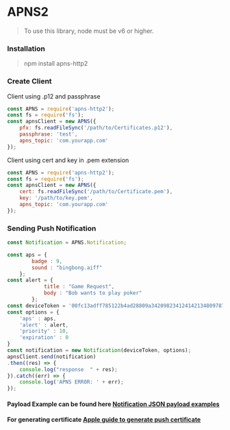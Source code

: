 # APNS2

> To use this library, node must be v6 or higher.

### Installation

> npm install apns-http2

### Create Client

Client using .p12 and passphrase
```javascript
const APNS = require('apns-http2');
const fs = require('fs');
const apnsClient = new APNS({
	pfx: fs.readFileSync('/path/to/Certificates.p12'),
    passphrase: 'test',
    apns_topic: 'com.yourapp.com'
});
```

Client using cert and key in .pem extension

```javascript
const APNS = require('apns-http2');
const fs = require('fs');
const apnsClient = new APNS({
	cert: fs.readFileSync('/path/to/Certificate.pem'),
    key: '/path/to/key.pem',
    apns_topic: 'com.yourapp.com'
});
```
### Sending Push Notification

```javascript
const Notification = APNS.Notification;

const aps = {
        badge : 9,
        sound : "bingbong.aiff"
    };
const alert = {
            title : "Game Request",
            body : "Bob wants to play poker"
        };
const deviceToken = '00fc13adff785122b4ad28809a3420982341241421348097878e577c991de8f0';
const options = {
	'aps' : aps,
	'alert' : alert,
	'priority' : 10,
	'expiration' : 0
}
const notification = new Notification(deviceToken, options);
apnsClient.send(notification)
.then((res) => {
	console.log("response  " + res);
}).catch((err) => {
	console.log('APNS ERROR: ' + err);
});
```
#### Payload Example can be found here [Notification JSON payload examples](https://developer.apple.com/library/content/documentation/NetworkingInternet/Conceptual/RemoteNotificationsPG/Chapters/TheNotificationPayload.html#//apple_ref/doc/uid/TP40008194-CH107-SW10)

#### For generating certificate [Apple guide to generate push certificate](https://developer.apple.com/library/content/documentation/IDEs/Conceptual/AppDistributionGuide/AddingCapabilities/AddingCapabilities.html#//apple_ref/doc/uid/TP40012582-CH26-SW11)
